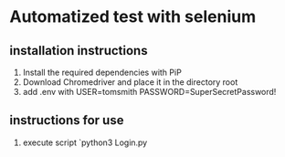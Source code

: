 # Automatized test with selenium

## installation instructions

1. Install the required dependencies with PiP
2. Download Chromedriver and place it in the directory root
3. add .env with USER=tomsmith
PASSWORD=SuperSecretPassword!

## instructions for use


1. execute script `python3 Login.py

